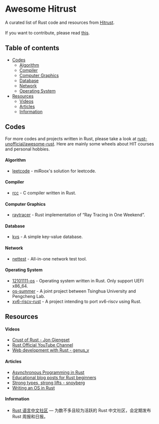 # Awesome Hitrust

A curated list of Rust code and resources from [Hitrust](https://github.com/h1trust/about).  
<br>
If you want to contribute, please read [this](https://github.com/h1trust/awesome-hit-rust/blob/master/CONTRIBUTING.md).

## Table of contents

- [Codes](https://github.com/h1trust/awesome-hit-rust#codes)
  - [Algorithm](https://github.com/h1trust/awesome-hit-rust#algorithm)
  - [Compiler](https://github.com/h1trust/awesome-hit-rust#compiler)
  - [Computer Graphics](https://github.com/h1trust/awesome-hit-rust#computer-graphics)
  - [Database](https://github.com/h1trust/awesome-hit-rust#database)
  - [Network](https://github.com/h1trust/awesome-hit-rust#network)
  - [Operating System](https://github.com/h1trust/awesome-hit-rust#operating-system)
- [Resources](https://github.com/h1trust/awesome-hit-rust#resources)
  - [Videos](https://github.com/h1trust/awesome-hit-rust#videos)
  - [Articles](https://github.com/h1trust/awesome-hit-rust#articles)
  - [Information](https://github.com/h1trust/awesome-hit-rust#information)

## Codes

For more codes and projects written in Rust, please take a look at [rust-unofficial/awesome-rust](https://github.com/rust-unofficial/awesome-rust). Here are mainly some wheels about HIT courses and personal hobbies.

#### Algorithm

- [leetcode](https://github.com/miRoox/Leetcode) - miRoox's solution for leetcode.

#### Compiler

- [rcc](https://github.com/12101111/rcc) - C compiler written in Rust.

#### Computer Graphics

- [raytracer](https://github.com/raptazure/raytracer) - Rust implementation of “Ray Tracing in One Weekend”.

#### Database

- [kvs](https://github.com/raptazure/kvs) - A simple key-value database.

#### Network

- [nettest](https://github.com/12101111/nettest) - All-in-one network test tool.

#### Operating System

- [12101111-os](https://github.com/12101111/os) - Operating system written in Rust. Only support UEFI x86_64.
- [os-summer](https://github.com/Lincyaw/Rust_os_summer) - A joint project between Tsinghua University and Pengcheng Lab.
- [xv6-riscv-rust](https://github.com/Jaic1/xv6-riscv-rust) - A project intending to port xv6-riscv using Rust.

## Resources

#### Videos

- [Crust of Rust - Jon Gjengset](https://www.youtube.com/playlist?list=PLqbS7AVVErFiWDOAVrPt7aYmnuuOLYvOa)
- [Rust Official YouTube Channel](https://www.youtube.com/channel/UCaYhcUwRBNscFNUKTjgPFiA)
- [Web development with Rust - genus_v](https://www.youtube.com/playlist?list=PLECOtlti4Psr4hXVX5GuSvLKp0-RZjz93)

#### Articles

- [Asynchronous Programming in Rust](https://rust-lang.github.io/async-book/index.html)
- [Educational blog posts for Rust beginners](https://github.com/pretzelhammer/rust-blog)
- [Strong types, strong lifts - snoyberg](https://www.snoyman.com/)
- [Writing an OS in Rust](https://os.phil-opp.com/)


#### Information

- [Rust 语言中文社区](https://rustcc.cn/) — 为数不多且较为活跃的 Rust 中文社区，会定期发布 Rust 周报和日报。

